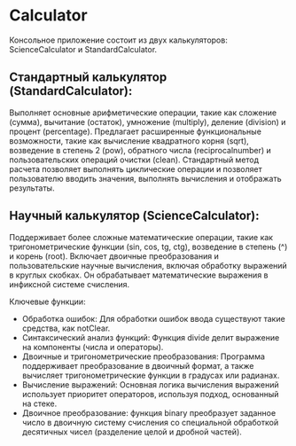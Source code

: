 # Calculator

Консольное приложение состоит из двух калькуляторов: ScienceCalculator и StandardCalculator.

## Стандартный калькулятор (StandardCalculator):

Выполняет основные арифметические операции, такие как сложение (сумма), вычитание (остаток), умножение (multiply), деление (division) и процент (percentage).
Предлагает расширенные функциональные возможности, такие как вычисление квадратного корня (sqrt), возведение в степень 2 (pow), обратного числа (reciprocalnumber) и пользовательских операций очистки (clean).
Стандартный метод расчета позволяет выполнять циклические операции и позволяет пользователю вводить значения, выполнять вычисления и отображать результаты.

## Научный калькулятор (ScienceCalculator):

Поддерживает более сложные математические операции, такие как тригонометрические функции (sin, cos, tg, ctg), возведение в степень (^) и корень (root).
Включает двоичные преобразования и пользовательские научные вычисления, включая обработку выражений в круглых скобках.
Он обрабатывает математические выражения в инфиксной системе счисления.

Ключевые функции:
- Обработка ошибок: Для обработки ошибок ввода существуют такие средства, как notClear.
- Синтаксический анализ функций: Функция divide делит выражение на компоненты (числа и операторы).
- Двоичные и тригонометрические преобразования: Программа поддерживает преобразование в двоичный формат, а также вычисляет тригонометрические функции в градусах или радианах.
- Вычисление выражений: Основная логика вычисления выражений использует приоритет операторов, используя подход, основанный на стеке.
- Двоичное преобразование: функция binary преобразует заданное число в двоичную систему счисления со специальной обработкой десятичных чисел (разделение целой и дробной частей).
